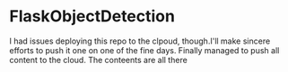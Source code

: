 # FlaskObjectDetection

I had issues deploying this repo to the clpoud, though.I'll make sincere efforts to push it one on one of the fine days.
Finally managed to push all content to the cloud.
The conteents are all there
